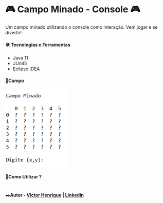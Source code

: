 # 🎮 Campo Minado - Console 🎮 

Um campo minado utilizando o console como interação. Vem jogar e se divertir!



####  🛠️ Tecnologias e Ferramentas

* Java 11
* JUnit5
* Eclipse IDEA

#### 🔎Campo
![cm](https://github.com/viccttor/campo-minado-console/blob/main/cm.png) 

#### 🔎Como Utilizar ?
#

#### ✒️Autor - [Victor Henrique](https://github.com/viccttor) | [Linkedin](https://www.linkedin.com/in/viccttor/)
#

